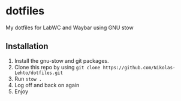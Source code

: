 # dotfiles

My dotfiles for LabWC and Waybar using GNU stow

## Installation

1. Install the gnu-stow and git packages.
2. Clone this repo by using `git clone https://github.com/Nikolas-Lehto/dotfiles.git`
2. Run `stow .`
3. Log off and back on again
4. Enjoy
